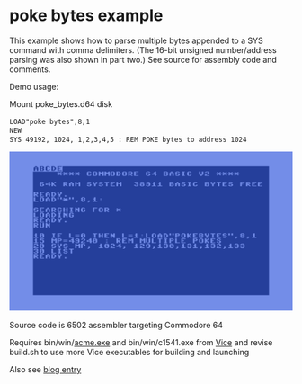 # poke bytes example

This example shows how to parse multiple bytes appended to a SYS command with comma delimiters.  (The 16-bit unsigned number/address parsing was also shown in part two.)  See source for assembly code and comments.

Demo usage:

Mount poke_bytes.d64 disk

    LOAD"poke bytes",8,1
    NEW
    SYS 49192, 1024, 1,2,3,4,5 : REM POKE bytes to address 1024

![Part three example C64 screen](https://github.com/davervw/extend-c64-BASIC/raw/master/part-three-poke-multiple-bytes/media/pokebytes.png)

Source code is 6502 assembler targeting Commodore 64

Requires bin/win/[acme.exe](https://sourceforge.net/projects/acme-crossass/) and bin/win/c1541.exe from [Vice](http://vice-emu.sourceforge.net/index.html#download)
and revise build.sh to use more Vice executables for building and launching

Also see [blog entry](https://techwithdave.davevw.com/2022/07/extending-c64-basic-part-three-poke.html)
